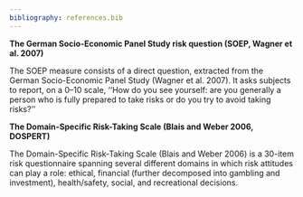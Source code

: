 ```yaml
---
bibliography: references.bib
---
```

**The German Socio-Economic Panel Study risk question (SOEP, Wagner et al. 2007)**

The SOEP measure consists of a direct question, extracted from the German Socio-Economic Panel Study (Wagner et al. 2007). It asks subjects to report, on a 0–10 scale, ‘‘How do you see yourself: are you generally a person who is fully prepared to take risks or do you try to avoid taking risks?’’

**The Domain-Specific Risk-Taking Scale (Blais and Weber 2006, DOSPERT)**

The Domain-Specific Risk-Taking Scale (Blais and Weber 2006) is a 30-item risk questionnaire spanning several different domains in which risk attitudes can play a role: ethical, financial (further decomposed into gambling and investment), health/safety, social, and recreational decisions.